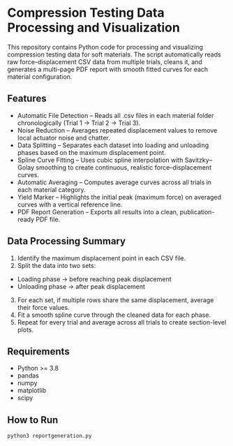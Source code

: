 # Compression Testing Data Processing and Visualization
This repository contains Python code for processing and visualizing compression testing data for soft materials. 
The script automatically reads raw force–displacement CSV data from multiple trials, cleans it, and generates a multi-page PDF report with smooth fitted curves for each material configuration.

## Features
- Automatic File Detection – Reads all .csv files in each material folder chronologically (Trial 1 → Trial 2 → Trial 3).
- Noise Reduction – Averages repeated displacement values to remove local actuator noise and chatter.
- Data Splitting – Separates each dataset into loading and unloading phases based on the maximum displacement point.
- Spline Curve Fitting – Uses cubic spline interpolation with Savitzky–Golay smoothing to create continuous, realistic force–displacement curves.
- Automatic Averaging – Computes average curves across all trials in each material category.
- Yield Marker – Highlights the initial peak (maximum force) on averaged curves with a vertical reference line.
- PDF Report Generation – Exports all results into a clean, publication-ready PDF file.

## Data Processing Summary
1.	Identify the maximum displacement point in each CSV file.
2.	Split the data into two sets:
- Loading phase → before reaching peak displacement
- Unloading phase → after peak displacement
3.	For each set, if multiple rows share the same displacement, average their force values.
4.	Fit a smooth spline curve through the cleaned data for each phase.
5.	Repeat for every trial and average across all trials to create section-level plots.

## Requirements
- Python >= 3.8
- pandas
- numpy
- matplotlib
- scipy


## How to Run
`python3 reportgeneration.py`


